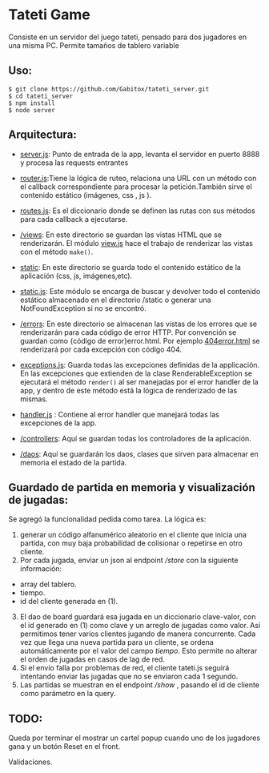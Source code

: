 # Tateti Game

Consiste en un servidor del juego tateti, pensado para dos jugadores en una misma PC.
Permite tamaños de tablero variable

## Uso:
```
$ git clone https://github.com/Gabitox/tateti_server.git
$ cd tateti_server
$ npm install
$ node server
```
## Arquitectura:
* [server.js](https://github.com/Gabitox/tateti_server/blob/master/server.js): Punto de entrada de la app, levanta el servidor en puerto 8888 y procesa las requests entrantes

* [router.js](https://github.com/Gabitox/tateti_server/blob/master/routes/router.js):Tiene la lógica de ruteo, relaciona una URL con un método con el callback correspondiente para procesar la petición.También sirve el contenido estático (imágenes, css , js ).

* [routes.js](https://github.com/Gabitox/tateti_server/blob/master/routes/routes.js): Es el diccionario donde se definen las rutas con sus métodos para cada callback a ejecutarse. 

* [/views](https://github.com/Gabitox/tateti_server/tree/master/views): En este directorio se guardan las vistas HTML que se renderizarán. El módulo [view.js](https://github.com/Gabitox/tateti_server/tree/master/views/view.js) hace el trabajo de renderizar las vistas con el método `make()`.

* [static](https://github.com/Gabitox/tateti_server/tree/master/static): En este directorio se guarda todo el contenido estático de la aplicación (css, js, imágenes,etc).
* [static.js](https://github.com/Gabitox/tateti_server/blob/master/static.js): Este módulo se encarga de buscar y devolver todo el contenido estático almacenado en el directorio /static o generar una NotFoundException si no se encontró.

* [/errors](https://github.com/Gabitox/tateti_server/tree/master/errors): En este directorio se almacenan las vistas de los errores que se renderizarán para cada código de error HTTP. Por convención se guardan como {código de error}error.html. Por ejemplo [404error.html](https://github.com/Gabitox/tateti_server/blob/master/errors/404error.html) se renderizará por cada  excepción con código 404.

* [exceptions.js](https://github.com/Gabitox/tateti_server/blob/master/errors/exceptions.js): Guarda todas las excepciones definidas de la applicación. En las excepciones que extienden de la clase RenderableException se ejecutará el  método `render()` al ser manejadas por el error handler de la app, y dentro de este método está la lógica de renderizado de las mismas.

* [handler.js](https://github.com/Gabitox/tateti_server/blob/master/errors/handlers.js) : Contiene al error handler que manejará todas las excepciones de la app.

* [/controllers](https://github.com/Gabitox/tateti_server/tree/master/controllers): Aquí se guardan todas los controladores de la aplicación.

* [/daos](https://github.com/Gabitox/tateti_server/tree/master/daos): Aquí se guardarán los daos, clases que sirven para almacenar en memoria el estado de la partida.


## Guardado de partida en memoria y visualización de jugadas:
Se agregó la funcionalidad pedida como tarea. La lógica es: 
1. generar un código alfanumérico aleatorio en el cliente que inicia una partida, con muy baja probabilidad de colisionar o repetirse en otro cliente.
2. Por cada jugada, enviar un json al endpoint */store* con la siguiente información:
  * array del tablero.
  * tiempo.
  * id del cliente generada en (1).
3. El dao de board guardará esa jugada en un diccionario clave-valor, con el id generado en (1) como clave y un arreglo de jugadas como valor. Así permitimos tener varios clientes jugando de manera concurrente. Cada vez que llega una nueva partida para un cliente, se ordena automáticamente por el valor del campo *tiempo*. Esto permite no alterar el orden de jugadas en casos de lag de red. 
4. Si el envío falla por problemas de red, el cliente tateti.js seguirá intentando enviar las jugadas que no se enviaron cada 1 segundo.
5. Las partidas se muestran en el endpoint */show* , pasando el id de cliente como parámetro en la query.

## TODO:

Queda por terminar el mostrar un cartel popup cuando uno de los jugadores gana y un botón Reset en el front.

Validaciones.